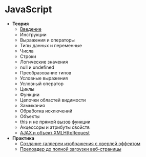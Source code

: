 # JavaScript

- **Теория**
    - [Введение](content/intro.md)
    - Инструкции
    - Выражения и операторы
    - Типы данных и переменные
    - Числа
    - Строки
    - Логические значения
    - null и undefined
    - Преобразование типов
    - Условные выражения
    - Условный оператор
    - Циклы
    - Функции
    - Цепочки областей видимости
    - Замыкания
    - Обработка исключений
    - Объекты
    - this и не прямой вызов функции
    - Акцессоры и атрибуты свойств
    - [AJAX и объект XMLHttpRequest](content/ajax.md)
- **Практика**
    - [Создание галлереи изображения с оверлей эффектом](content/gallery-with-overlay.md)
    - [Прелоадер до полной загрузки веб-страницы](content/preloader.md)